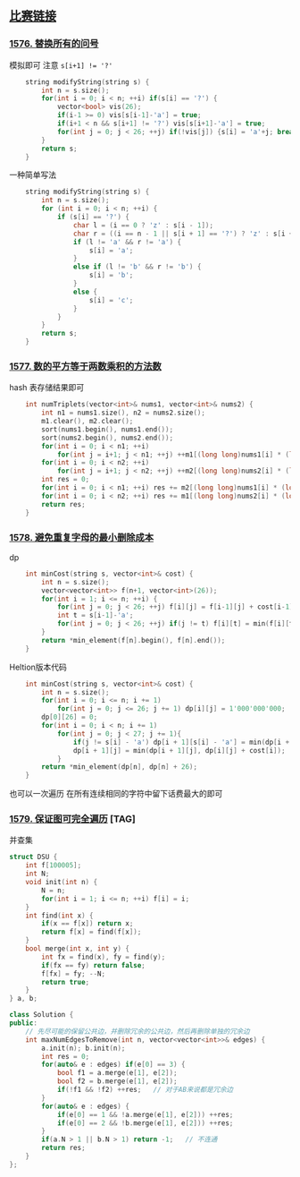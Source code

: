 ## [比赛链接](https://leetcode-cn.com/contest/weekly-contest-205/)


### [1576. 替换所有的问号](https://leetcode-cn.com/problems/replace-all-s-to-avoid-consecutive-repeating-characters/)

模拟即可 注意 `s[i+1] != '?'`

```c++
    string modifyString(string s) {
        int n = s.size();
        for(int i = 0; i < n; ++i) if(s[i] == '?') {
            vector<bool> vis(26);
            if(i-1 >= 0) vis[s[i-1]-'a'] = true;
            if(i+1 < n && s[i+1] != '?') vis[s[i+1]-'a'] = true;
            for(int j = 0; j < 26; ++j) if(!vis[j]) {s[i] = 'a'+j; break;}
        }
        return s;
    }
```

一种简单写法

```c++
    string modifyString(string s) {
        int n = s.size();
        for (int i = 0; i < n; ++i) {
            if (s[i] == '?') {
                char l = (i == 0 ? 'z' : s[i - 1]);
                char r = ((i == n - 1 || s[i + 1] == '?') ? 'z' : s[i + 1]);
                if (l != 'a' && r != 'a') {
                    s[i] = 'a';
                }
                else if (l != 'b' && r != 'b') {
                    s[i] = 'b';
                }
                else {
                    s[i] = 'c';
                }
            }
        }
        return s;
    }
```

### [1577. 数的平方等于两数乘积的方法数](https://leetcode-cn.com/problems/number-of-ways-where-square-of-number-is-equal-to-product-of-two-numbers/)

hash 表存储结果即可

```c++
    int numTriplets(vector<int>& nums1, vector<int>& nums2) {
        int n1 = nums1.size(), n2 = nums2.size();
        m1.clear(), m2.clear();
        sort(nums1.begin(), nums1.end());
        sort(nums2.begin(), nums2.end());
        for(int i = 0; i < n1; ++i)
            for(int j = i+1; j < n1; ++j) ++m1[(long long)nums1[i] * (long long)nums1[j]];
        for(int i = 0; i < n2; ++i)
            for(int j = i+1; j < n2; ++j) ++m2[(long long)nums2[i] * (long long)nums2[j]];
        int res = 0;
        for(int i = 0; i < n1; ++i) res += m2[(long long)nums1[i] * (long long)nums1[i]];
        for(int i = 0; i < n2; ++i) res += m1[(long long)nums2[i] * (long long)nums2[i]];
        return res;
    }
```

### [1578. 避免重复字母的最小删除成本](https://leetcode-cn.com/problems/minimum-deletion-cost-to-avoid-repeating-letters/)

dp

```c++
    int minCost(string s, vector<int>& cost) {
        int n = s.size();
        vector<vector<int>> f(n+1, vector<int>(26));
        for(int i = 1; i <= n; ++i) {
            for(int j = 0; j < 26; ++j) f[i][j] = f[i-1][j] + cost[i-1];
            int t = s[i-1]-'a';
            for(int j = 0; j < 26; ++j) if(j != t) f[i][t] = min(f[i][t], f[i-1][j]);
        }
        return *min_element(f[n].begin(), f[n].end());
    }
```

Heltion版本代码

```c++
    int minCost(string s, vector<int>& cost) {
        int n = s.size();
        for(int i = 0; i <= n; i += 1)
            for(int j = 0; j <= 26; j += 1) dp[i][j] = 1'000'000'000;
        dp[0][26] = 0;
        for(int i = 0; i < n; i += 1)
            for(int j = 0; j < 27; j += 1){
                if(j != s[i] - 'a') dp[i + 1][s[i] - 'a'] = min(dp[i + 1][s[i] - 'a'], dp[i][j]);
                dp[i + 1][j] = min(dp[i + 1][j], dp[i][j] + cost[i]);
            }
        return *min_element(dp[n], dp[n] + 26);
    }
```

也可以一次遍历 在所有连续相同的字符中留下话费最大的即可

### [1579. 保证图可完全遍历](https://leetcode-cn.com/problems/remove-max-number-of-edges-to-keep-graph-fully-traversable/) [TAG]

并查集

```c++
struct DSU {
    int f[100005];
    int N;
    void init(int n) {
        N = n;
        for(int i = 1; i <= n; ++i) f[i] = i;
    }
    int find(int x) {
        if(x == f[x]) return x;
        return f[x] = find(f[x]);
    }
    bool merge(int x, int y) {
        int fx = find(x), fy = find(y);
        if(fx == fy) return false;
        f[fx] = fy; --N;
        return true;
    }
} a, b;

class Solution {
public:
    // 先尽可能的保留公共边，并删除冗余的公共边，然后再删除单独的冗余边
    int maxNumEdgesToRemove(int n, vector<vector<int>>& edges) {
        a.init(n); b.init(n);
        int res = 0;
        for(auto& e : edges) if(e[0] == 3) {
            bool f1 = a.merge(e[1], e[2]);
            bool f2 = b.merge(e[1], e[2]);
            if(!f1 && !f2) ++res;   // 对于AB来说都是冗余边
        }
        for(auto& e : edges) {
            if(e[0] == 1 && !a.merge(e[1], e[2])) ++res;
            if(e[0] == 2 && !b.merge(e[1], e[2])) ++res;
        }
        if(a.N > 1 || b.N > 1) return -1;   // 不连通
        return res;
    }
};
```
